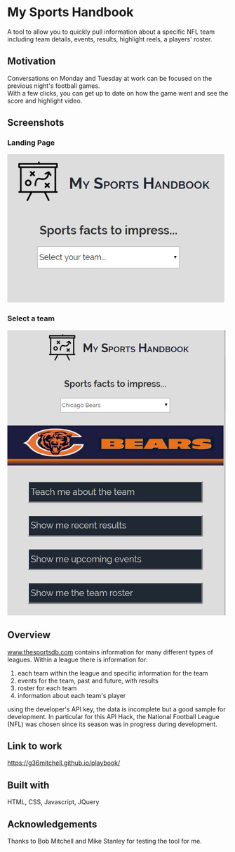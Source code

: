 # My Sports Handbook
A tool to allow you to quickly pull information about a specific NFL team including team details,
events, results, highlight reels, a players' roster.

## Motivation
Conversations on Monday and Tuesday at work can be focused on the previous night's football games.  
With a few clicks, you can get up to date on how the game went and see the score and highlight
video.

## Screenshots
### Landing Page
![](screenshots/Landing_Page.JPG)

### Select a team
![](screenshots/Select_Team.JPG)

## Overview
www.thesportsdb.com contains information for many different types of leagues.  Within a league there is 
information for: 
1. each team within the league and specific information for the team
2. events for the team, past and future, with results
3. roster for each team
4. information about each team's player

using the developer's API key, the data is incomplete but a good sample for development.  In particular for
this API Hack, the National Football League (NFL) was chosen since its season was in progress during 
development.

## Link to work
 https://g36mitchell.github.io/playbook/
 
## Built with
 HTML, CSS, Javascript, JQuery
 
## Acknowledgements
Thanks to Bob Mitchell and Mike Stanley for testing the tool for me.
